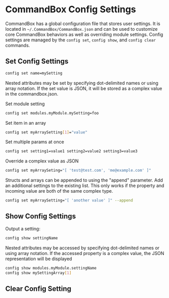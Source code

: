 # CommandBox Config Settings

CommandBox has a global configuration file that stores user settings.  It is located in `~/.CommandBox/CommandBox.json` and can be used to customize core CommandBox behaviors as well as overriding module settings.  Config settings are managed by the `config set`, `config show`, and `config clear` commands.

## Set Config Settings

```bash
config set name=mySetting
```

Nested attributes may be set by specifying dot-delimited names or using array notation.  If the set value is JSON, it will be stored as a complex value in the commandbox.json.

Set module setting

```bash
config set modules.myModule.mySetting=foo
```

Set item in an array

```bash
config set myArraySetting[1]="value"
```

Set multiple params at once

```bash
config set setting1=value1 setting2=value2 setting3=value3
```

Override a complex value as JSON

```bash
config set myArraySeting="[ 'test@test.com', 'me@example.com' ]"
```

Structs and arrays can be appended to using the "append" parameter.  Add an additional settings to the existing list.  This only works if the property and incoming value are both of the same complex type.

```bash
config set myArraySetting="[ 'another value' ]" --append
```

## Show Config Settings

Output a setting:

```bash
config show settingName
```

Nested attributes may be accessed by specifying dot-delimited names or using array notation.  If the accessed property is a complex value, the JSON representation will be displayed

```bash
config show modules.myModule.settingName
config show mySettingArray[1]
```

## Clear Config Setting

